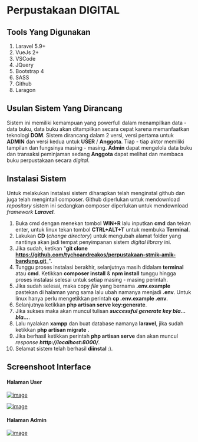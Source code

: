 # Perpustakaan DIGITAL

## Tools Yang Digunakan
1. Laravel 5.9+
2. VueJs 2+
3. VSCode
4. JQuery
5. Bootstrap 4
6. SASS
7. Github
8. Laragon

## Usulan Sistem Yang Dirancang
Sistem ini memiliki kemampuan yang powerfull dalam menampilkan data - data buku, data buku akan ditampilkan secara cepat karena memanfaatkan teknologi **DOM**. Sistem dirancang dalam 2 versi, versi pertama untuk **ADMIN** dan versi kedua untuk **USER** / **Anggota**. Tiap - tiap aktor memiliki tampilan dan fungsinya masing - masing. **Admin** dapat mengelola data buku dan transaksi peminjaman sedang **Anggota** dapat melihat dan membaca buku perpustakaan secara _digital_.

## Instalasi Sistem
Untuk melakukan instalasi sistem diharapkan telah menginstal github dan juga telah mengintall composer. Github diperlukan untuk mendownload _repository_ sistem ini sedangkan composer diperlukan untuk mendownload _framework **Laravel**_.

1. Buka cmd dengan menekan tombol **WIN+R** lalu inputkan **cmd** dan tekan enter, untuk linux tekan tombol **CTRL+ALT+T** untuk membuka **Terminal**.
2. Lakukan **CD** (_change directory_) untuk mengubah alamat folder yang nantinya akan jadi tempat penyimpanan sistem _digital library_ ini.
3. Jika sudah, ketikan "**git clone https://github.com/tychoandreakos/perpustakaan-stmik-amik-bandung.git**_".
4. Tunggu proses instalasi berakhir, selanjutnya masih didalam **terminal** atau **cmd**. Ketikkan **composer install** & **npm install** tunggu hingga proses instalasi selesai untuk setiap masing - masing perintah.
5. Jika sudah selesai, maka copy _file_ yang bernama **.env.example** pastekan di halaman yang sama lalu ubah namanya menjadi **.env**. Untuk linux hanya perlu mengetikkan perintah **cp .env.example .env**.
6. Selanjutnya ketikkan **php artisan serve key:generate**.
7. Jika sukses maka akan muncul tulisan **_successful generate key bla... bla..._**.
8. Lalu nyalakan **xampp** dan buat database namanya **laravel**, jika sudah ketikkan **php artisan migrate** .
9. Jika berhasil ketikkan perintah **php artisan serve** dan akan muncul _response_ _**htttp://localhost:8000/**_.
10. Selamat sistem telah berhasil **diinstal** :).

## Screenshoot Interface

#### Halaman User
<a href="https://ibb.co/mNpRw1s"><img src="https://i.ibb.co/PDkrn3p/image.png" alt="image" border="0"></a><br />


<a href="https://ibb.co/HV1nHTH"><img src="https://i.ibb.co/wR3Mzhz/image.png" alt="image" border="0"></a><br/>

#### Halaman Admin
<a href="https://ibb.co/xJjnNzC"><img src="https://i.ibb.co/yWyzrgf/image.png" alt="image" border="0"></a><br/>
